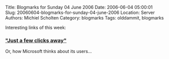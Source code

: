 Title: Blogmarks for Sunday 04 June 2006
Date: 2006-06-04 05:00:01
Slug: 20060604-blogmarks-for-sunday-04-june-2006
Location: Server
Authors: Michiel Scholten
Category: blogmarks
Tags: olddammit, blogmarks

<p>Interesting links of this week:</p>
<h3><a href="http://www.flickr.com/photo_zoom.gne?id=151250154&amp;size=o">"Just a few clicks away"</a></h3>
<p>Or, how Microsoft thinks about its users...</p>
